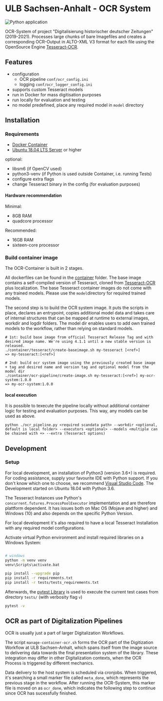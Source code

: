 # ULB Sachsen-Anhalt - OCR System

![Python application](https://github.com/ulb-sachsen-anhalt/ocr-pipeline/workflows/Python%20application/badge.svg)

OCR-System of project "Digitalisierung historischer deutscher Zeitungen" (2019-2021). Processes large chunks of bare Imagefiles and creates a corresponding OCR-Output in ALTO-XML V3 format for each file using the OpenSource Engine [Tesseract-OCR](https://github.com/tesseract-ocr/tesseract).

## Features

* configuration
  * OCR pipeline `conf/ocr_config.ini`
  * logging `conf/ocr_logger_config.ini`
* supports custom Tesseract models
* run in Docker for mass digitisation purposes
* run locally for evaluation and testing
* no model predefined, place any required model in `model` directory

## Installation

### Requirements

* [Docker Container](https://www.docker.com/get-started)
* [Ubuntu 18.04 LTS Server](https://ubuntu.com/#download) or higher

optional:
* libsm6 (if OpenCV used)
* python3-venv (if Python is used outside Container, i.e. running Tests)
* configure extra flags
* change Tesseract binary in the config (for evaluation purposes)

#### Hardware recommendation

Minimal:
* 8GB RAM
* quadcore processor

Recommended:
* 16GB RAM
* sixteen-core processor

### Build container image

The OCR-Container is built in 2 stages.

All dockerfiles can be found in the [container](https://github.com/ulb-sachsen-anhalt/ocr-pipeline/tree/master/container) folder.
The base image contains a self-compiled version of Tesseract, cloned from [Tesseract-OCR](https://github.com/tesseract-ocr/) plus localization.
The base Tesseract container images do not come with any trained models. Please use the `model`directory for required trained models.

The second step is to build the OCR system image. It puts the scripts in place, declares an entrypoint, copies additional model data and takes care of internal structures that can be mapped at runtime to external images, workdir and logdir folders. The model dir enables users to add own trained models to the workflow, rather than relying on standard models.

```shell
# 1st: build base image from official Tesseract Release Tag and with desired image name. We're using 4.1.1 until a new stable version is released.
./container/tesseract/create-baseimage.sh my-tesseract [<ref>]
=> my-tesseract:[<ref>]

# 2nd: build ocr system image using the previously created base image + tag and desired name and version tag and optional model from the model dir
./container/ocr-pipeline/create-image.sh my-tesseract:[<ref>] my-ocr-system:1.0.0
=> my-ocr-system:1.0.0

```

#### local execution

It is possible to texecute the pipeline locally without additional container logic for testing and evaluation purposes. This way, any models can be used as above. 

```shell
python ./ocr_pipeline.py <required scandata path> --workdir <optional, default is local folder> --executors <optional> --models <multiple can be chained with +> --extra (Tesseract options)
```

## Development

### Setup

For local development, an installation of Python3 (version 3.6+) is required. For coding assistance, supply your favourite IDE with Python support. If you don't know which one to choose, we recommend [Visual Studio Code](https://code.visualstudio.com/). The Development started on Ubuntu 18.04 with Python 3.6.

The Tesseract Instances use Python's `concurrent.futures.ProcessPoolExecutor` implementation and are therefore plattform dependent. It has issues both on Mac OS (Mojave and higher) and Windows (10) and also depends on the specific Python Version.  

For local development it's also required to have a local Tesseract Installation with any required model configurations. 

Activate virtual Python environment and install required libraries on a Windows System:

```bash

# windows
python -m venv venv
venv\Scripts\activate.bat

pip install --upgrade pip
pip install -r requirements.txt
pip install -r tests/tests_requirements.txt

```

Afterwards, the [pytest Library](https://docs.pytest.org/en/latest/contents.html) is used to execute the current test cases from directory `tests/` (with verbosity flag `v`)

```bash
pytest -v
```

## OCR as part of Digitalization Pipelines

OCR is usually just a part of larger Digitalization Workflows. 

The script `manage-container-ocr.sh` forms the OCR part of the Digitization Workflow at ULB Sachsen-Anhalt, which spans itself from the image source to delivering data towards the final presentation system of the library. These integration may differ in other Digitalization contexts, when the OCR Process is triggered by different mechanics.

Data delivery to the host system is scheduled via cronjobs. When triggered, it's searching a small marker file called `meta_done`, which represents the previous stage in the workflow. After running the OCR-System, this marker file is moved on as `ocr_done`, which indicates the following step to continue since OCR has sucessfully finished.
